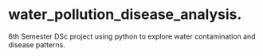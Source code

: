 # water_pollution_disease_analysis.
6th Semester DSc project using python to explore water contamination and disease patterns.
